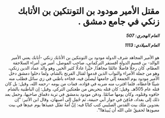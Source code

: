 <h1 dir="rtl">مقتل الأمير مودود بن التونتكين بن الأتابك زنكي في جامع دمشق .</h1>

<h5 dir="rtl">العام الهجري:  507

العام الميلادي: 1113

</h5>

<p dir="rtl">هو الأمير المجاهد شرف الدولة مودود بن التونتكين بن الأتابك زنكي -أتابك يعني الأمير الوالد- بن قسيم الدولة آقسنقر التركماني، صاحب الموصل، أمير من أمراء السلاجقة العظام، كان رجلًا فاضلًا عالمًا مجاهدًا, خيِّرا عادلًا كثير الخير, وهو والد عماد الدين زنكي، وهو من جملة الأمراء والنواب الذين قدموا لقتال الفرنج بالشام، ولما دخلوا دمشق دخل الأمير مودود يوم الجمعة إلى جامعها ليصلِّيَ فيه، فجاءه باطني في زي سائل فطلب منه شيئًا فأعطاه، فلما اقترب منه ضربه في فؤاده، فمات من يومه -رحمه الله، وقيل: بل كان قتله عام 505هـ. وقيل: كان قتله بتحريض من طغتكين التركي. وقيل: إن الباطنية بالشام خافوه وقتلوه، وكان يومها صائمًا. ودفن مودود بدمشق في تربة دقماق صاحبها، وحمل بعد ذلك إلى بغداد، فدُفِنَ في جوار أبي حنيفة، ثم حُمِل إلى أصبهان، وقال ابن الأثير: "إن بغدوين ملك بيت القدس الصليبي كتب كتابًا فيه: إنَّ أمةً تقتُل عميدَها يوم عيدِها في بيت معبودِها لحقيقٌ على الله أن يُبيدَها!".</p></br>
